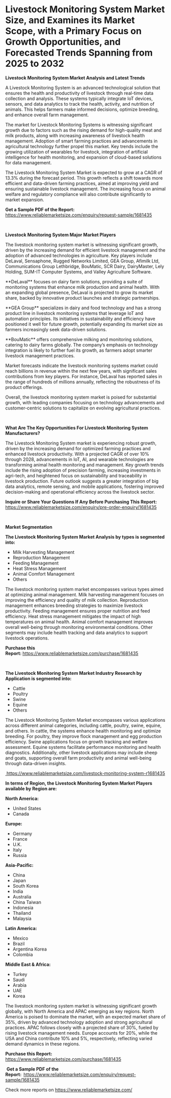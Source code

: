<p><h1>Livestock Monitoring System Market Size, and Examines its Market Scope, with a Primary Focus on Growth Opportunities, and Forecasted Trends Spanning from 2025 to 2032</h1></p><p><strong>Livestock Monitoring System Market Analysis and Latest Trends</strong></p>
<p><p>A Livestock Monitoring System is an advanced technological solution that ensures the health and productivity of livestock through real-time data collection and analysis. These systems typically integrate IoT devices, sensors, and data analytics to track the health, activity, and nutrition of animals. This helps farmers make informed decisions, optimize breeding, and enhance overall farm management.</p><p>The market for Livestock Monitoring Systems is witnessing significant growth due to factors such as the rising demand for high-quality meat and milk products, along with increasing awareness of livestock health management. Adoption of smart farming practices and advancements in agricultural technology further propel this market. Key trends include the growing utilization of wearables for livestock, integration of artificial intelligence for health monitoring, and expansion of cloud-based solutions for data management.</p><p>The Livestock Monitoring System Market is expected to grow at a CAGR of 13.3% during the forecast period. This growth reflects a shift towards more efficient and data-driven farming practices, aimed at improving yield and ensuring sustainable livestock management. The increasing focus on animal welfare and regulatory compliance will also contribute significantly to market expansion.</p></p>
<p><strong>Get a Sample PDF of the Report:&nbsp;</strong> <a href="https://www.reliablemarketsize.com/enquiry/request-sample/1681435?utm_campaign=3254&utm_medium=2&utm_source=Github&utm_content=ia&utm_term=09042025&utm_id=livestock-monitoring-system">https://www.reliablemarketsize.com/enquiry/request-sample/1681435</a></p>
<p>&nbsp;</p>
<p><strong>Livestock Monitoring System Major Market Players</strong></p>
<p><p>The livestock monitoring system market is witnessing significant growth, driven by the increasing demand for efficient livestock management and the adoption of advanced technologies in agriculture. Key players include DeLaval, Sensaphone, Rugged Networks Limited, GEA Group, Afimilk Ltd, Communications Group Lethbridge, BouMatic, SCR Dairy, DairyMaster, Lely Holding, SUM-IT Computer Systems, and Valley Agriculture Software. </p><p>**DeLaval** focuses on dairy farm solutions, providing a suite of monitoring systems that enhance milk production and animal health. With an expanding global presence, DeLaval is projected to grow its market share, backed by innovative product launches and strategic partnerships.</p><p>**GEA Group** specializes in dairy and food technology and has a strong product line in livestock monitoring systems that leverage IoT and automation principles. Its initiatives in sustainability and efficiency have positioned it well for future growth, potentially expanding its market size as farmers increasingly seek data-driven solutions.</p><p>**BouMatic** offers comprehensive milking and monitoring solutions, catering to dairy farms globally. The company’s emphasis on technology integration is likely to further fuel its growth, as farmers adopt smarter livestock management practices.</p><p>Market forecasts indicate the livestock monitoring systems market could reach billions in revenue within the next few years, with significant sales contributions from key players. For instance, DeLaval has reported sales in the range of hundreds of millions annually, reflecting the robustness of its product offerings.</p><p>Overall, the livestock monitoring system market is poised for substantial growth, with leading companies focusing on technology advancements and customer-centric solutions to capitalize on evolving agricultural practices.</p></p>
<p>&nbsp;</p>
<p><strong>What Are The Key Opportunities For Livestock Monitoring System Manufacturers?</strong></p>
<p><p>The Livestock Monitoring System market is experiencing robust growth, driven by the increasing demand for optimized farming practices and enhanced livestock productivity. With a projected CAGR of over 10% through 2028, advancements in IoT, AI, and wearable technologies are transforming animal health monitoring and management. Key growth trends include the rising adoption of precision farming, increasing investments in agri-tech, and heightened focus on sustainability and traceability in livestock production. Future outlook suggests a greater integration of big data analytics, remote sensing, and mobile applications, fostering improved decision-making and operational efficiency across the livestock sector.</p></p>
<p><strong>Inquire or Share Your Questions If Any Before Purchasing This Report:</strong> <a href="https://www.reliablemarketsize.com/enquiry/pre-order-enquiry/1681435?utm_campaign=3254&utm_medium=2&utm_source=Github&utm_content=ia&utm_term=09042025&utm_id=livestock-monitoring-system">https://www.reliablemarketsize.com/enquiry/pre-order-enquiry/1681435</a></p>
<p>&nbsp;</p>
<p><strong>Market Segmentation</strong></p>
<p><strong>The Livestock Monitoring System Market Analysis by types is segmented into:</strong></p>
<p><ul><li>Milk Harvesting Management</li><li>Reproduction Management</li><li>Feeding Management</li><li>Heat Stress Management</li><li>Animal Comfort Management</li><li>Others</li></ul></p>
<p><p>The livestock monitoring system market encompasses various types aimed at optimizing animal management. Milk harvesting management focuses on improving the efficiency and quality of milk collection. Reproduction management enhances breeding strategies to maximize livestock productivity. Feeding management ensures proper nutrition and feed efficiency. Heat stress management mitigates the impact of high temperatures on animal health. Animal comfort management improves overall well-being through monitoring environmental conditions. Other segments may include health tracking and data analytics to support livestock operations.</p></p>
<p><strong>Purchase this Report:&nbsp;</strong><a href="https://www.reliablemarketsize.com/purchase/1681435?utm_campaign=3254&utm_medium=2&utm_source=Github&utm_content=ia&utm_term=09042025&utm_id=livestock-monitoring-system">https://www.reliablemarketsize.com/purchase/1681435</a></p>
<p>&nbsp;</p>
<p><strong>The Livestock Monitoring System Market Industry Research by Application is segmented into:</strong></p>
<p><ul><li>Cattle</li><li>Poultry</li><li>Swine</li><li>Equine</li><li>Others</li></ul></p>
<p><p>The Livestock Monitoring System Market encompasses various applications across different animal categories, including cattle, poultry, swine, equine, and others. In cattle, the systems enhance health monitoring and optimize breeding. For poultry, they improve flock management and egg production efficiency. Swine applications focus on growth tracking and welfare assessment. Equine systems facilitate performance monitoring and health diagnostics. Additionally, other livestock applications may include sheep and goats, supporting overall farm productivity and animal well-being through data-driven insights.</p></p>
<p><a href="https://www.reliablemarketsize.com/livestock-monitoring-system-r1681435?utm_campaign=3254&utm_medium=2&utm_source=Github&utm_content=ia&utm_term=09042025&utm_id=livestock-monitoring-system">&nbsp;https://www.reliablemarketsize.com/livestock-monitoring-system-r1681435</a></p>
<p><strong>In terms of Region, the Livestock Monitoring System Market Players available by Region are:</strong></p>
<p>
    <p> <strong> North America: </strong>
        <ul>
            <li>United States</li>
            <li>Canada</li>
        </ul>
        </p> 
    <p> <strong> Europe: </strong>
        <ul>
            <li>Germany</li>
            <li>France</li>
            <li>U.K.</li>
            <li>Italy</li>
            <li>Russia</li>
        </ul>
        </p> 
    <p> <strong> Asia-Pacific: </strong>
        <ul>
            <li>China</li>
            <li>Japan</li>
            <li>South Korea</li>
            <li>India</li>
            <li>Australia</li>
            <li>China Taiwan</li>
            <li>Indonesia</li>
            <li>Thailand</li>
            <li>Malaysia</li>
        </ul>
        </p> 
    <p> <strong> Latin America: </strong>
        <ul>
            <li>Mexico</li>
            <li>Brazil</li>
            <li>Argentina Korea</li>
            <li>Colombia</li>
        </ul>
        </p> 
    <p> <strong> Middle East & Africa: </strong>
        <ul>
            <li>Turkey</li>
            <li>Saudi</li>
            <li>Arabia</li>
            <li>UAE</li>
            <li>Korea</li>
        </ul>
    </p>
    </p>
<p><p>The livestock monitoring system market is witnessing significant growth globally, with North America and APAC emerging as key regions. North America is poised to dominate the market, with an expected market share of 35%, driven by advanced technology adoption and strong agricultural practices. APAC follows closely with a projected share of 30%, fueled by rising livestock management needs. Europe accounts for 20%, while the USA and China contribute 10% and 5%, respectively, reflecting varied demand dynamics in these regions.</p></p>
<p><strong>Purchase this Report: </strong><a href="https://www.reliablemarketsize.com/purchase/1681435?utm_campaign=3254&utm_medium=2&utm_source=Github&utm_content=ia&utm_term=09042025&utm_id=livestock-monitoring-system">https://www.reliablemarketsize.com/purchase/1681435</a></p>
<p>&nbsp;<strong>Get a Sample PDF of the Report:&nbsp;&nbsp;</strong><a href="https://www.reliablemarketsize.com/enquiry/request-sample/1681435?utm_campaign=3254&utm_medium=2&utm_source=Github&utm_content=ia&utm_term=09042025&utm_id=livestock-monitoring-system">https://www.reliablemarketsize.com/enquiry/request-sample/1681435</a></p>
<p><strong></strong></p>
<p>Check more reports on <a href="https://www.reliablemarketsize.com/?utm_campaign=3254&utm_medium=2&utm_source=Github&utm_content=ia&utm_term=09042025&utm_id=livestock-monitoring-system">https://www.reliablemarketsize.com/</a></p>